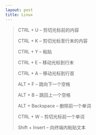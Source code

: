 ```yaml
---
layout: post
title: Linux
---
```



>CTRL + U – 剪切光标前的内容
>
>CTRL + K – 剪切光标至行末的内容
>
>CTRL + Y – 粘贴
>
>CTRL + E – 移动光标到行末
>
>CTRL + A – 移动光标到行首
>
>ALT + F – 跳向下一个空格
>
>ALT + B – 跳回上一个空格
>
>ALT + Backspace – 删除前一个单词
>
>CTRL + W – 剪切光标前一个单词
>
>Shift + Insert – 向终端内粘贴文本

